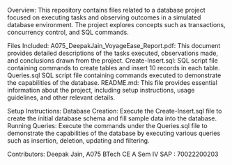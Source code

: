 Overview:
This repository contains files related to a database project focused on executing tasks and observing outcomes in a simulated database environment. The project explores concepts such as transactions, concurrency control, and SQL commands.

Files Included:
A075_DeepakJain_VoyageEase_Report.pdf: This document provides detailed descriptions of the tasks executed, observations made, and conclusions drawn from the project.
Create-Insert.sql: SQL script file containing commands to create tables and insert 10 records in each table.
Queries.sql SQL script file containing commands executed to demonstrate the capabilities of the database.
README.md: This file provides essential information about the project, including setup instructions, usage guidelines, and other relevant details.

Setup Instructions:
Database Creation: Execute the Create-Insert.sql file to create the initial database schema and fill sample data into the database.
Running Queries: Execute the commands under the Queries.sql file to demonstrate the capabilities of the database by executing various queries such as insertion, deletion, updating and filtering.

Contributors:
Deepak Jain, A075
BTech CE A Sem IV
SAP : 70022200203
